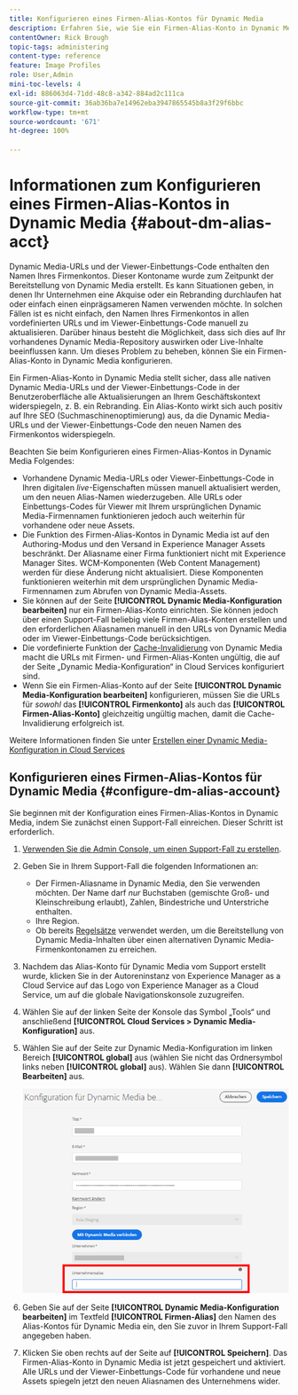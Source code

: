 ```yaml
---
title: Konfigurieren eines Firmen-Alias-Kontos für Dynamic Media
description: Erfahren Sie, wie Sie ein Firmen-Alias-Konto in Dynamic Media konfigurieren.
contentOwner: Rick Brough
topic-tags: administering
content-type: reference
feature: Image Profiles
role: User,Admin
mini-toc-levels: 4
exl-id: 886063d4-71dd-48c8-a342-884ad2c111ca
source-git-commit: 36ab36ba7e14962eba3947865545b8a3f29f6bbc
workflow-type: tm+mt
source-wordcount: '671'
ht-degree: 100%

---
```


# Informationen zum Konfigurieren eines Firmen-Alias-Kontos in Dynamic Media {#about-dm-alias-acct}

<!-- hide: yes
hidefromtoc: yes -->

<!-- >[!NOTE]
>
>This feature to create a Dynamic Media company alias account is in the Prerelease Channel for January 2022. See [Prerelease Channel documentation](https://experienceleague.adobe.com/docs/experience-manager-cloud-service/content/release-notes/prerelease.html?lang=en#enable-prerelease) for information on how to enable the feature for your environment. The feature is generally available in the February 2022 release. -->

Dynamic Media-URLs und der Viewer-Einbettungs-Code enthalten den Namen Ihres Firmenkontos. Dieser Kontoname wurde zum Zeitpunkt der Bereitstellung von Dynamic Media erstellt. Es kann Situationen geben, in denen Ihr Unternehmen eine Akquise oder ein Rebranding durchlaufen hat oder einfach einen einprägsameren Namen verwenden möchte. In solchen Fällen ist es nicht einfach, den Namen Ihres Firmenkontos in allen vordefinierten URLs und im Viewer-Einbettungs-Code manuell zu aktualisieren. Darüber hinaus besteht die Möglichkeit, dass sich dies auf Ihr vorhandenes Dynamic Media-Repository auswirken oder Live-Inhalte beeinflussen kann. Um dieses Problem zu beheben, können Sie ein Firmen-Alias-Konto in Dynamic Media konfigurieren.

Ein Firmen-Alias-Konto in Dynamic Media stellt sicher, dass alle nativen Dynamic Media-URLs und der Viewer-Einbettungs-Code in der Benutzeroberfläche alle Aktualisierungen an Ihrem Geschäftskontext widerspiegeln, z. B. ein Rebranding. Ein Alias-Konto wirkt sich auch positiv auf Ihre SEO (Suchmaschinenoptimierung) aus, da die Dynamic Media-URLs und der Viewer-Einbettungs-Code den neuen Namen des Firmenkontos widerspiegeln.

Beachten Sie beim Konfigurieren eines Firmen-Alias-Kontos in Dynamic Media Folgendes:

* Vorhandene Dynamic Media-URLs oder Viewer-Einbettungs-Code in Ihren digitalen *live*-Eigenschaften müssen manuell aktualisiert werden, um den neuen Alias-Namen wiederzugeben. Alle URLs oder Einbettungs-Codes für Viewer mit Ihrem ursprünglichen Dynamic Media-Firmennamen funktionieren jedoch auch weiterhin für vorhandene oder neue Assets.
* Die Funktion des Firmen-Alias-Kontos in Dynamic Media ist auf den Authoring-Modus und den Versand in Experience Manager Assets beschränkt. Der Aliasname einer Firma funktioniert nicht mit Experience Manager Sites. WCM-Komponenten (Web Content Management) werden für diese Änderung nicht aktualisiert. Diese Komponenten funktionieren weiterhin mit dem ursprünglichen Dynamic Media-Firmennamen zum Abrufen von Dynamic Media-Assets.
* Sie können auf der Seite **[!UICONTROL Dynamic Media-Konfiguration bearbeiten]** nur ein Firmen-Alias-Konto einrichten. Sie können jedoch über einen Support-Fall beliebig viele Firmen-Alias-Konten erstellen und den erforderlichen Aliasnamen manuell in den URLs von Dynamic Media oder im Viewer-Einbettungs-Code berücksichtigen.
* Die vordefinierte Funktion der [Cache-Invalidierung](/help/assets/dynamic-media/invalidate-cdn-cache-dynamic-media.md) von Dynamic Media macht die URLs mit Firmen- und Firmen-Alias-Konten ungültig, die auf der Seite „Dynamic Media-Konfiguration“ in Cloud Services konfiguriert sind.
* Wenn Sie ein Firmen-Alias-Konto auf der Seite **[!UICONTROL Dynamic Media-Konfiguration bearbeiten]** konfigurieren, müssen Sie die URLs für *sowohl* das **[!UICONTROL Firmenkonto]** als auch das **[!UICONTROL Firmen-Alias-Konto]** gleichzeitig ungültig machen, damit die Cache-Invalidierung erfolgreich ist.

Weitere Informationen finden Sie unter [Erstellen einer Dynamic Media-Konfiguration in Cloud Services](/help/assets/dynamic-media/config-dm.md#configuring-dynamic-media-cloud-services)

## Konfigurieren eines Firmen-Alias-Kontos für Dynamic Media {#configure-dm-alias-account}

Sie beginnen mit der Konfiguration eines Firmen-Alias-Kontos in Dynamic Media, indem Sie zunächst einen Support-Fall einreichen. Dieser Schritt ist erforderlich.

1. [Verwenden Sie die Admin Console, um einen Support-Fall zu erstellen](https://helpx.adobe.com/de/enterprise/using/support-for-experience-cloud.html).
1. Geben Sie in Ihrem Support-Fall die folgenden Informationen an:

   * Der Firmen-Aliasname in Dynamic Media, den Sie verwenden möchten. Der Name darf *nur* Buchstaben (gemischte Groß- und Kleinschreibung erlaubt), Zahlen, Bindestriche und Unterstriche enthalten.
   * Ihre Region.
   * Ob bereits [Regelsätze](/help/assets/dynamic-media/using-rulesets-to-transform-urls.md) verwendet werden, um die Bereitstellung von Dynamic Media-Inhalten über einen alternativen Dynamic Media-Firmenkontonamen zu erreichen.

1. Nachdem das Alias-Konto für Dynamic Media vom Support erstellt wurde, klicken Sie in der Autoreninstanz von Experience Manager as a Cloud Service auf das Logo von Experience Manager as a Cloud Service, um auf die globale Navigationskonsole zuzugreifen.
1. Wählen Sie auf der linken Seite der Konsole das Symbol „Tools“ und anschließend **[!UICONTROL Cloud Services > Dynamic Media-Konfiguration]** aus.
1. Wählen Sie auf der Seite zur Dynamic Media-Konfiguration im linken Bereich **[!UICONTROL global]** aus (wählen Sie nicht das Ordnersymbol links neben **[!UICONTROL global]** aus). Wählen Sie dann **[!UICONTROL Bearbeiten]** aus.

   ![Textfeld „Firmen-Alias in Dynamic Media“](/help/assets/assets-dm/dm-company-alias.png)

1. Geben Sie auf der Seite **[!UICONTROL Dynamic Media-Konfiguration bearbeiten]** im Textfeld **[!UICONTROL Firmen-Alias]** den Namen des Alias-Kontos für Dynamic Media ein, den Sie zuvor in Ihrem Support-Fall angegeben haben.
1. Klicken Sie oben rechts auf der Seite auf **[!UICONTROL Speichern]**.
Das Firmen-Alias-Konto in Dynamic Media ist jetzt gespeichert und aktiviert. Alle URLs und der Viewer-Einbettungs-Code für vorhandene und neue Assets spiegeln jetzt den neuen Aliasnamen des Unternehmens wider.